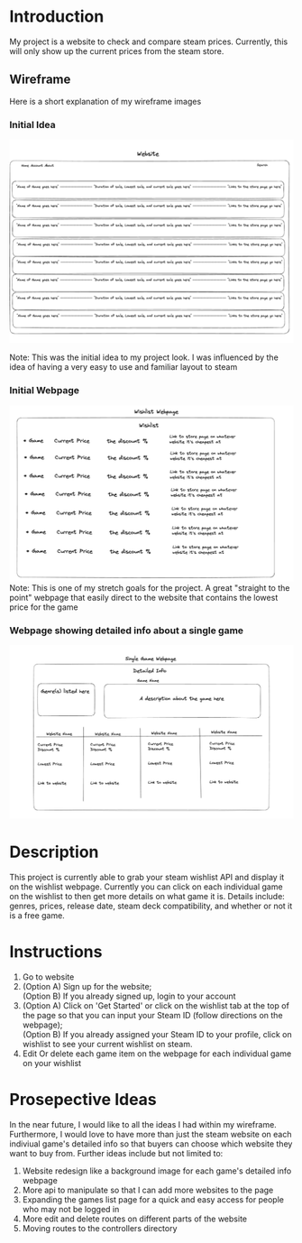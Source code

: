 # Introduction 
My project is a website to check and compare steam prices.
Currently, this will only show up the current prices from the steam store.

## Wireframe

Here is a short explanation of my wireframe images
### Initial Idea
![Alt text](/wireframe-images/initial-mockup.png "Initial Website Mockup")

Note: This was the initial idea to my project look. I was influenced by the idea of having a very easy to use and familiar layout to steam

### Initial Webpage 
![Alt text](/wireframe-images/wishlist-mockup.png "Wishlist Webpage Mockup")
Note: This is one of my stretch goals for the project. A great "straight to the point" webpage that easily direct to the website that contains the lowest price for the game

### Webpage showing detailed info about a single game
![Alt text](/wireframe-images/single-game-mockup.png "Single Game Webpage Mockup")

# Description
This project is currently able to grab your steam wishlist API and display it on the wishlist webpage. Currently you can click on each individual game on the wishlist to then get more details on what game it is. Details include: genres, prices, release date, steam deck compatibility, and whether or not it is a free game.

# Instructions
1. Go to website
2. (Option A) Sign up for the website; 
<br>(Option B) If you already signed up, login to your account
3. (Option A) Click on 'Get Started' or click on the wishlist tab at the top of the page so that you can input your Steam ID (follow directions on the webpage); <br>
(Option B) If you already assigned your Steam ID to your profile, click on wishlist to see your current wishlist on steam.
4. Edit Or delete each game item on the webpage for each individual game on your wishlist

# Prosepective Ideas
In the near future, I would like to all the ideas I had within my wireframe. Furthermore, I would love to have more than just the steam website on each indiviual game's detailed info so that buyers can choose which website they want to buy from. Further ideas include but not limited to:
1. Website redesign like a background image for each game's detailed info webpage
2. More api to manipulate so that I can add more websites to the page
3. Expanding the games list page for a quick and easy access for people who may not be logged in
4. More edit and delete routes on different parts of the website
5. Moving routes to the controllers directory

